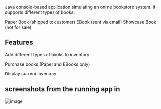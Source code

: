 Java console-based application simulating an online bookstore system.
It supports different types of books:

Paper Book (shipped to customer)
EBook (sent via email)
Showcase Book (not for sale)

## Features
Add different types of books to inventory

Purchase books (Paper and EBooks only)

Display current inventory

## screenshots from the running app in
![image](https://github.com/user-attachments/assets/712bf2af-aec5-4bfa-baf2-c05a87f5d021)
